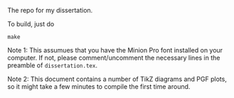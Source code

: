 The repo for my dissertation.

To build, just do

```
make
```

Note 1: This assumues that you have the Minion Pro font installed on your computer. If not, please comment/uncomment the necessary lines in the preamble of `dissertation.tex`.

Note 2: This document contains a number of TikZ diagrams and PGF plots, so it might take a few minutes to compile the first time around.
